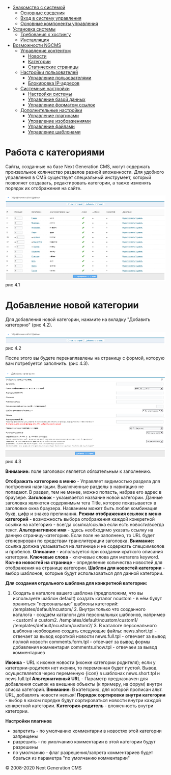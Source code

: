 -   [Знакомство с системой]()
    -   [Основные сведения](about.md)
    -   [Вход в систему управления](enter.md)
    -   [Основные компоненты управления](components.md)
-   [Установка системы]()
    -   [Требования к хостингу](hosting.md)
    -   [Инсталляция](installation.md)
-   [Возможности NGCMS]()
    -   [Управление контентом]()
        -   [Новости](news.md)
        -   [Категории](catigories.md)
        -   [Статические страницы](static.md)
    -   [Настройки пользователей]()
        -   [Управление пользователями](users.md)
        -   [Блокировка IP-адресов](ipban.md)
    -   [Системные настройки]()
        -   [Настройки системы](config.md)
        -   [Управление базой данных](dbo.md)
        -   [Управление форматом ссылок](urls.md)
    -   [Дополнительные настройки]()
        -   [Управление плагинами](plugins.md)
        -   [Управление изображениями](images.md)
        -   [Управление файлами](files.md)
        -   [Управление шаблонами](templates.md)

Работа с категориями
====================

Сайты, созданные на базе Next Generation CMS, могут содержать произвольное количество разделов разной вложенности.
 Для удобного управления в CMS существует специальный инструмент, который позволяет создавать, редактировать категории, а также изменять порядок их отображения на сайте.

![](images/screenshots/categories_1.png)
рис 4.1

Добавление новой категории
==========================

Для добавления новой категории, нажмите на вкладку "Добавить категорию" (рис 4.2).

![](images/screenshots/categories_2.png)
рис 4.2

После этого вы будете перенаплавлены на страницу с формой, которую вам потребуется заполнить. (рис 4.3).

![](images/screenshots/categories_3.png)
рис 4.3

**Внимание:** поле заголовок является обязательным к заполнению.

**Отображать категорию в меню** - Управляет видимостью раздела для построения навигации.
 Выключенные разделы в навигацию не попадают. В раздел, тем не менее, можно попасть, набрав его адрес в браузере.
 **Заголовок** - указывается название новой категории. Данные заголовка являются содержимым тега Title, которое показывается в заголовке окна браузера.
 Названием может быть любая комбинация букв, цифр и знаков препинания.
 **Режим отображения ссылок в меню категорий** - возможность выбора отображения каждой конкретной ссылки на категорию - всегда ссылка/ссылка если есть новости/всегда текст.
 **Альтернативное имя** - здесь необходимо указать ссылку на данную страницу-категорию. Если поле не заполнено, то URL будет сгенерирован по средствам транслитерации заголовка.
**Внимание:** ссылка должна указываться на латинице и не содержать спецсимволов и пробелов.
 **Описание** - используется при создании краткого описания категории.
 **Ключевые слова** - ключевые слова для метатега keyword.
 **Кол-во новостей на странице** - определение количества новостей для отображения на странице категории.
 **Шаблон для новостей категории** - выбор шаблонов, которые будут использоваться для данной категории.

**Для создания отдельного шаблона для конкретной категории:**
 1. Создать в каталоге вашего шаблона (предположим, что вы используете шаблон default) создать каталог ncustom - в нём будут храниться "персональные" шаблоны категорий: /templates/default/ncustom/ 2. Внутри только что созданного каталога - создаём каталоги для персональных шаблонов, например - custom1 и custom2. /templates/default/ncustom/custom1/ /templates/default/ncustom/custom2/ 3. В каталоге персонального шаблона необходимо создать следующие файлы: news.short.tpl - отвечает за вывод короткой новости news.full.tpl - отвечает за вывод полной новости comments.form.tpl - отвечает за вывод формы добавления комментария comments.show.tpl - отвечаеи за вывод комментариев

**Иконка** - URL к иконке новости (иконке категории родителя); если у категории-родителя нет иконки, то переменная будет пустой.
 Вывод осуществляется через переменную {icon} в шаблонах news.short.tpl и news.full.tpl
 **Альтернативный URL** - Параметр предназначен для добавления ссылок на внешние объекты (к примеру, на форум) внутри списка категорий.
**Внимание:** В категорию, для которой прописан альт. URL, добавлять новости нельзя!
 **Порядок сортировки внутри категории** - выбор в каком порядке будут сортироваться новости внутри каждой конкретной категории.
 **Категория-родитель** - вложенность внутри категории.

**Настройки плагинов**

-   запретить - по умолчанию комментарии в новостях этой категории запрещены
-   разрешить - по умолчанию комментарии в этой категории будут разрешены
-   по умолчанию - флаг разрешения/запрета комментариев будет браться из параметра "по умолчанию комментарии"

© 2008-2020 Next Generation CMS
